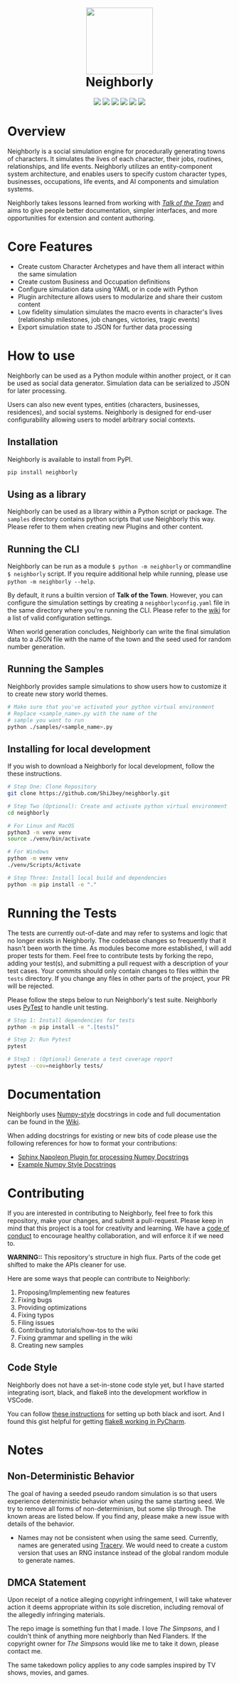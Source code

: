 <h1 align="center">
  <img
    width="150"
    height="150"
    src="https://user-images.githubusercontent.com/11076525/165836171-9ffdea6e-1633-440c-be06-b46e1e3e4e04.png"
  >
  <br>
  Neighborly
</h1>

<p align="center">
  <img src="https://img.shields.io/badge/Unstable-critical?style=flat">
  <img src="https://img.shields.io/pypi/v/neighborly">
  <img src="https://img.shields.io/pypi/pyversions/neighborly">
  <img src="https://img.shields.io/pypi/l/neighborly">
  <img src="https://img.shields.io/pypi/dm/neighborly">
  <img src="https://img.shields.io/badge/code%20style-Black-black">
</p>

# Overview

Neighborly is a social simulation engine for procedurally generating towns of characters. It simulates
the lives of each character, their jobs, routines, relationships, and life events. Neighborly utilizes
an entity-component system architecture, and enables users to specify custom character types, businesses,
occupations, life events, and AI components and simulation systems.

Neighborly takes lessons learned from working with
[_Talk of the Town_](https://github.com/james-owen-ryan/talktown)
and aims to give people better documentation, simpler interfaces, and more opportunities for extension and content authoring.

# Core Features

* Create custom Character Archetypes and have them all interact within the same simulation
* Create custom Business and Occupation definitions
* Configure simulation data using YAML or in code with Python
* Plugin architecture allows users to modularize and share their custom content
* Low fidelity simulation simulates the macro events in character's lives (relationship milestones, job changes, victories, tragic events)
* Export simulation state to JSON for further data processing

# How to use

Neighborly can be used as a Python module within another project, or it can be used
as social data generator. Simulation data can be serialized to JSON for later processing.

Users can also new event types, entities (characters, businesses, residences), and 
social systems. Neighborly is designed for end-user configurability allowing users
to model arbitrary social contexts.

## Installation

Neighborly is available to install from PyPI.

```bash
pip install neighborly
```

## Using as a library

Neighborly can be used as a library within a Python script or package.
The `samples` directory contains python scripts that use Neighborly this
way. Please refer to them when creating new Plugins and other content.

## Running the CLI

Neighborly can be run as a module `$ python -m neighborly` or commandline `$ neighborly`
script. If you require additional help while running, please use 
`python -m neighborly --help`.

By default, it runs a builtin version of **Talk of the Town**. However, you can
configure the simulation settings by creating a `neighborlyconfig.yaml` file in
the same directory where you're running the CLI. Please refer to the
[wiki](https://github.com/ShiJbey/neighborly/wiki/Config-Files) for a list of
valid configuration settings.

When world generation concludes, Neighborly can write the final simulation data
to a JSON file with the name of the town and the seed used for random number
generation.

## Running the Samples

Neighborly provides sample simulations to show users how to customize
it to create new story world themes.

```bash
# Make sure that you've activated your python virtual environment
# Replace <sample_name>.py with the name of the
# sample you want to run
python ./samples/<sample_name>.py
```

## Installing for local development

If you wish to download a Neighborly for local development, follow the these instructions.

```bash
# Step One: Clone Repository
git clone https://github.com/ShiJbey/neighborly.git

# Step Two (Optional): Create and activate python virtual environment
cd neighborly

# For Linux and MacOS
python3 -m venv venv
source ./venv/bin/activate

# For Windows
python -m venv venv
./venv/Scripts/Activate

# Step Three: Install local build and dependencies
python -m pip install -e "."
```

# Running the Tests

The tests are currently out-of-date and may refer to systems
and logic that no longer exists in Neighborly. The codebase
changes so frequently that it hasn't been worth the time. 
As modules  become more established, I will add proper tests for them. 
Feel free to contribute tests by forking the repo, adding your test(s), and
submitting a pull request with a description of your test cases. Your commits
should only contain changes to files within the `tests` directory. If you
change any files in other parts of the project, your PR will be rejected.

Please follow the steps below to run Neighborly's test suite. Neighborly uses
[PyTest](https://docs.pytest.org/en/7.1.x/) to handle unit testing.

```bash
# Step 1: Install dependencies for tests
python -m pip install -e ".[tests]"

# Step 2: Run Pytest
pytest

# Step3 : (Optional) Generate a test coverage report
pytest --cov=neighborly tests/
```

# Documentation

Neighborly uses [Numpy-style](https://numpydoc.readthedocs.io/en/latest/format.html) docstrings in code and full documentation can be found in the [Wiki](https://github.com/ShiJbey/neighborly/wiki).

When adding docstrings for existing or new bits of code please use the following
references for how to format your contributions:

* [Sphinx Napoleon Plugin for processing Numpy Docstrings](https://www.sphinx-doc.org/en/master/usage/extensions/napoleon.html)
* [Example Numpy Style Docstrings](https://www.sphinx-doc.org/en/master/usage/extensions/example_numpy.html#example-numpy)

# Contributing

If you are interested in contributing to Neighborly, feel free to fork this repository, make your changes, and submit a pull-request. Please keep in mind that this project is a tool for creativity and learning. We have a [code of conduct](./CODE_OF_CONDUCT.md) to encourage healthy collaboration, and will enforce it if we need to.

**WARNING::** This repository's structure in high flux. Parts of the code get shifted to make the APIs cleaner for use.

Here are some ways that people can contribute to Neighborly:

1. Proposing/Implementing new features
2. Fixing bugs
3. Providing optimizations
4. Fixing typos
5. Filing issues
6. Contributing tutorials/how-tos to the wiki
7. Fixing grammar and spelling in the wiki
8. Creating new samples

## Code Style

Neighborly does not have a set-in-stone code style yet, but I have started integrating
isort, black, and flake8 into the development workflow in VSCode.

You can follow [these instructions](https://black.readthedocs.io/en/stable/integrations/editors.html) for setting up both black and isort. And I found this gist helpful for getting [flake8 working in PyCharm](https://gist.github.com/tossmilestone/23139d870841a3d5cba2aea28da1a895).

# Notes

## Non-Deterministic Behavior

The goal of having a seeded pseudo random simulation is so that users experience deterministic behavior when using the
same starting seed. We try to remove all forms of non-determinism, but some slip through. The known areas are listed
below. If you find any, please make a new issue with details of the behavior.

* Names may not be consistent when using the same seed. Currently, names are generated
  using [Tracery](https://github.com/aparrish/pytracery). We would need to create a custom version that uses an RNG
  instance instead of the global random module to generate names.

## DMCA Statement

Upon receipt of a notice alleging copyright infringement, I will take whatever action it deems
appropriate within its sole discretion, including removal of the allegedly infringing materials.

The repo image is something fun that I made. I love _The Simpsons_, and I couldn't think of anything more neighborly
than Ned Flanders. If the copyright owner for _The Simpsons_ would like me to take it down,
please contact me.

The same takedown policy applies to any code samples inspired by TV shows, movies, and games.
